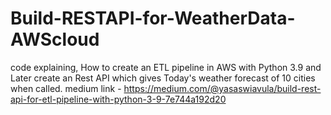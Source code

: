 # Build-RESTAPI-for-WeatherData-AWScloud
code explaining, How to create an ETL pipeline in AWS with Python 3.9 and Later create an Rest API which gives Today's weather forecast of 10 cities when called.
medium link - https://medium.com/@yasaswiavula/build-rest-api-for-etl-pipeline-with-python-3-9-7e744a192d20
